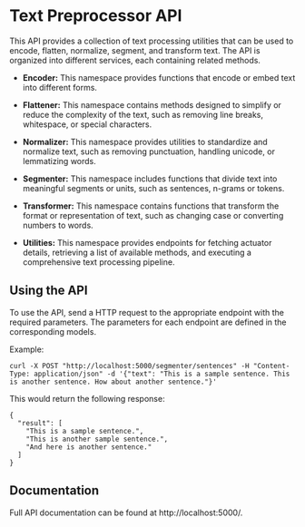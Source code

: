 # Text Preprocessor API

This API provides a collection of text processing utilities that can be used to encode, flatten, normalize, segment, and transform text. The API is organized into different services, each containing related methods.

- **Encoder:** This namespace provides functions that encode or embed text into different forms.

- **Flattener:** This namespace contains methods designed to simplify or reduce the complexity of the text, such as removing line breaks, whitespace, or special characters.

- **Normalizer:** This namespace provides utilities to standardize and normalize text, such as removing punctuation, handling unicode, or lemmatizing words.

- **Segmenter:** This namespace includes functions that divide text into meaningful segments or units, such as sentences, n-grams or tokens.

- **Transformer:** This namespace contains functions that transform the format or representation of text, such as changing case or converting numbers to words.

- **Utilities:** This namespace provides endpoints for fetching actuator details, retrieving a list of available methods, and executing a comprehensive text processing pipeline.

## Using the API

To use the API, send a HTTP request to the appropriate endpoint with the required parameters. The parameters for each endpoint are defined in the corresponding models.

Example:

```curl
curl -X POST "http://localhost:5000/segmenter/sentences" -H "Content-Type: application/json" -d '{"text": "This is a sample sentence. This is another sentence. How about another sentence."}'
```

This would return the following response:

```
{
  "result": [
    "This is a sample sentence.",
    "This is another sample sentence.",
    "And here is another sentence."
  ]
}
```

## Documentation

Full API documentation can be found at http://localhost:5000/.
